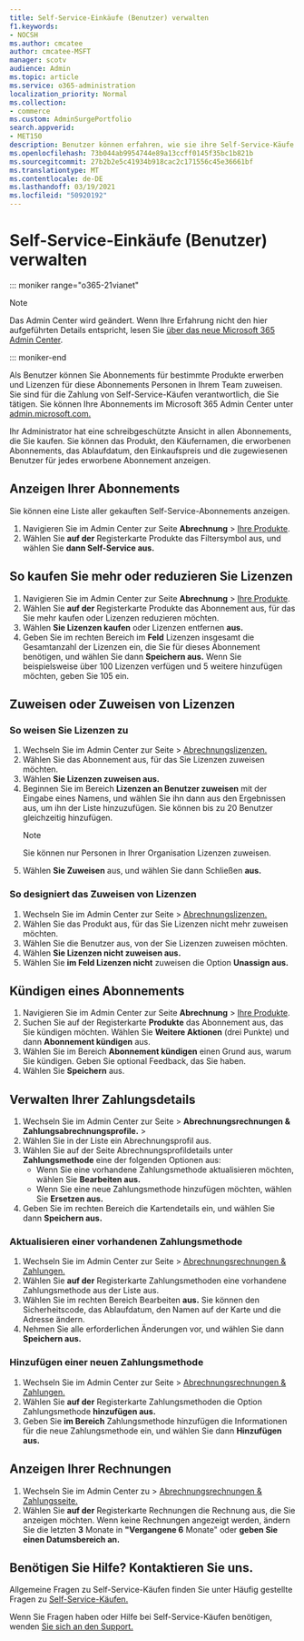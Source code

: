 ```yaml
---
title: Self-Service-Einkäufe (Benutzer) verwalten
f1.keywords:
- NOCSH
ms.author: cmcatee
author: cmcatee-MSFT
manager: scotv
audience: Admin
ms.topic: article
ms.service: o365-administration
localization_priority: Normal
ms.collection:
- commerce
ms.custom: AdminSurgePortfolio
search.appverid:
- MET150
description: Benutzer können erfahren, wie sie ihre Self-Service-Käufe verwalten.
ms.openlocfilehash: 73b044ab9954744e89a13ccff0145f35bc1b821b
ms.sourcegitcommit: 27b2b2e5c41934b918cac2c171556c45e36661bf
ms.translationtype: MT
ms.contentlocale: de-DE
ms.lasthandoff: 03/19/2021
ms.locfileid: "50920192"
---
```

# <a name="manage-self-service-purchases-users"></a>Self-Service-Einkäufe (Benutzer) verwalten

::: moniker range="o365-21vianet"

> [!NOTE]
> Das Admin Center wird geändert. Wenn Ihre Erfahrung nicht den hier aufgeführten Details entspricht, lesen Sie [über das neue Microsoft 365 Admin Center](../../admin/microsoft-365-admin-center-preview.md?preserve-view=true&view=o365-21vianet).

::: moniker-end

Als Benutzer können Sie Abonnements für bestimmte Produkte erwerben und Lizenzen für diese Abonnements Personen in Ihrem Team zuweisen. Sie sind für die Zahlung von Self-Service-Käufen verantwortlich, die Sie tätigen. Sie können Ihre Abonnements im Microsoft 365 Admin Center unter <a href="https://go.microsoft.com/fwlink/p/?linkid=2024339" target="_blank">admin.microsoft.com.</a>

Ihr Administrator hat eine schreibgeschützte Ansicht in allen Abonnements, die Sie kaufen. Sie können das Produkt, den Käufernamen, die erworbenen Abonnements, das Ablaufdatum, den Einkaufspreis und die zugewiesenen Benutzer für jedes erworbene Abonnement anzeigen.

## <a name="view-your-subscriptions"></a>Anzeigen Ihrer Abonnements

Sie können eine Liste aller gekauften Self-Service-Abonnements anzeigen.

1. Navigieren Sie im Admin Center zur Seite **Abrechnung** > <a href="https://go.microsoft.com/fwlink/p/?linkid=842054" target="_blank">Ihre Produkte</a>.
2. Wählen Sie **auf der** Registerkarte Produkte das Filtersymbol aus, und wählen Sie **dann Self-Service aus.**

## <a name="how-to-buy-more-or-reduce-licenses"></a>So kaufen Sie mehr oder reduzieren Sie Lizenzen

1. Navigieren Sie im Admin Center zur Seite **Abrechnung** > <a href="https://go.microsoft.com/fwlink/p/?linkid=842054" target="_blank">Ihre Produkte</a>.
2. Wählen Sie **auf der** Registerkarte Produkte das Abonnement aus, für das Sie mehr kaufen oder Lizenzen reduzieren möchten.
3. Wählen **Sie Lizenzen kaufen** oder Lizenzen entfernen **aus.**
4. Geben Sie im rechten Bereich im **Feld** Lizenzen insgesamt die Gesamtanzahl der Lizenzen ein, die Sie für dieses Abonnement benötigen, und wählen Sie dann **Speichern aus.** Wenn Sie beispielsweise über 100 Lizenzen verfügen und 5 weitere hinzufügen möchten, geben Sie 105 ein.

## <a name="assign-or-unassign-licenses"></a>Zuweisen oder Zuweisen von Lizenzen

### <a name="to-assign-licenses"></a>So weisen Sie Lizenzen zu

1. Wechseln Sie im Admin Center zur Seite  >  <a href="https://go.microsoft.com/fwlink/p/?linkid=842264" target="_blank">Abrechnungslizenzen.</a>
2. Wählen Sie das Abonnement aus, für das Sie Lizenzen zuweisen möchten.
3. Wählen **Sie Lizenzen zuweisen aus.**
4. Beginnen Sie im Bereich **Lizenzen an Benutzer zuweisen** mit der Eingabe eines Namens, und wählen Sie ihn dann aus den Ergebnissen aus, um ihn der Liste hinzuzufügen. Sie können bis zu 20 Benutzer gleichzeitig hinzufügen.
    > [!NOTE]
    > Sie können nur Personen in Ihrer Organisation Lizenzen zuweisen.
5. Wählen **Sie Zuweisen** aus, und wählen Sie dann Schließen **aus.**

### <a name="to-unassign-licenses"></a>So designiert das Zuweisen von Lizenzen

1. Wechseln Sie im Admin Center zur Seite  >  <a href="https://go.microsoft.com/fwlink/p/?linkid=842264" target="_blank">Abrechnungslizenzen.</a>
2. Wählen Sie das Produkt aus, für das Sie Lizenzen nicht mehr zuweisen möchten.
3. Wählen Sie die Benutzer aus, von der Sie Lizenzen zuweisen möchten.
4. Wählen **Sie Lizenzen nicht zuweisen aus.**
5. Wählen Sie **im Feld Lizenzen nicht** zuweisen die Option **Unassign aus.**

## <a name="cancel-a-subscription"></a>Kündigen eines Abonnements

1. Navigieren Sie im Admin Center zur Seite **Abrechnung** > <a href="https://go.microsoft.com/fwlink/p/?linkid=842054" target="_blank">Ihre Produkte</a>.
2. Suchen Sie auf der Registerkarte **Produkte** das Abonnement aus, das Sie kündigen möchten. Wählen Sie **Weitere Aktionen** (drei Punkte) und dann **Abonnement kündigen** aus.
3. Wählen Sie im Bereich **Abonnement kündigen** einen Grund aus, warum Sie kündigen. Geben Sie optional Feedback, das Sie haben.
4. Wählen Sie **Speichern** aus.

## <a name="manage-your-payment-details"></a>Verwalten Ihrer Zahlungsdetails

1. Wechseln Sie im Admin Center zur Seite  >  **Abrechnungsrechnungen & Zahlungsabrechnungsprofile.**  >  <a href="https://go.microsoft.com/fwlink/p/?linkid=2103629" target="_blank"></a>
2. Wählen Sie in der Liste ein Abrechnungsprofil aus.
3. Wählen Sie auf der Seite Abrechnungsprofildetails unter **Zahlungsmethode** eine der folgenden Optionen aus:
    - Wenn Sie eine vorhandene Zahlungsmethode aktualisieren möchten, wählen Sie **Bearbeiten aus.**
    - Wenn Sie eine neue Zahlungsmethode hinzufügen möchten, wählen Sie **Ersetzen aus.**
4. Geben Sie im rechten Bereich die Kartendetails ein, und wählen Sie dann **Speichern aus.**

### <a name="update-an-existing-payment-method"></a>Aktualisieren einer vorhandenen Zahlungsmethode

1. Wechseln Sie im Admin Center zur Seite  >  <a href="https://go.microsoft.com/fwlink/p/?linkid=2102895" target="_blank">Abrechnungsrechnungen & Zahlungen.</a>
2. Wählen Sie **auf der** Registerkarte Zahlungsmethoden eine vorhandene Zahlungsmethode aus der Liste aus.
3. Wählen Sie im rechten Bereich Bearbeiten **aus.** Sie können den Sicherheitscode, das Ablaufdatum, den Namen auf der Karte und die Adresse ändern.
4. Nehmen Sie alle erforderlichen Änderungen vor, und wählen Sie dann **Speichern aus.**

### <a name="add-a-new-payment-method"></a>Hinzufügen einer neuen Zahlungsmethode

1. Wechseln Sie im Admin Center zur Seite  >  <a href="https://go.microsoft.com/fwlink/p/?linkid=2102895" target="_blank">Abrechnungsrechnungen & Zahlungen.</a>
2. Wählen Sie **auf der** Registerkarte Zahlungsmethoden die Option Zahlungsmethode **hinzufügen aus.**
3. Geben Sie **im Bereich** Zahlungsmethode hinzufügen die Informationen für die neue Zahlungsmethode ein, und wählen Sie dann **Hinzufügen aus.**

## <a name="view-your-invoices"></a>Anzeigen Ihrer Rechnungen

1. Wechseln Sie im Admin Center zu  >  <a href="https://go.microsoft.com/fwlink/p/?linkid=2102895" target="_blank">Abrechnungsrechnungen & Zahlungsseite.</a>
2. Wählen Sie **auf der** Registerkarte Rechnungen die Rechnung aus, die Sie anzeigen möchten. Wenn keine Rechnungen angezeigt werden, ändern Sie die letzten **3** Monate in **"Vergangene 6** Monate" oder **geben Sie einen Datumsbereich an.**

## <a name="need-help-contact-us"></a>Benötigen Sie Hilfe? Kontaktieren Sie uns.

Allgemeine Fragen zu Self-Service-Käufen finden Sie unter Häufig gestellte Fragen zu [Self-Service-Käufen.](self-service-purchase-faq.md)

Wenn Sie Fragen haben oder Hilfe bei Self-Service-Käufen benötigen, wenden [Sie sich an den Support.](../../admin/contact-support-for-business-products.md)